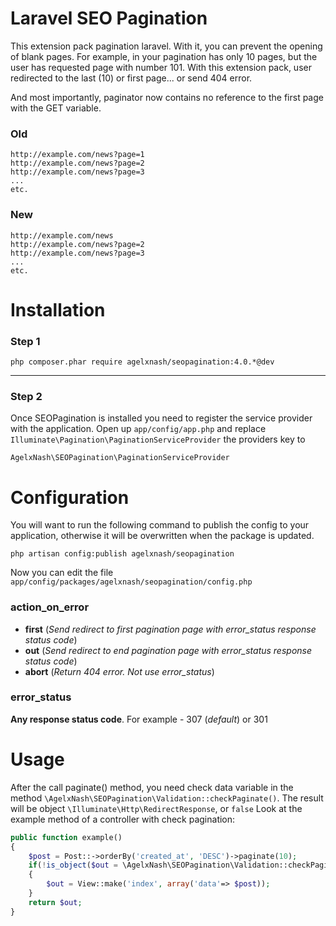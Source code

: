 Laravel SEO Pagination
====================
This extension pack pagination laravel. With it, you can prevent the opening of blank pages.
For example, in your pagination has only 10 pages, but the user has requested page with number 101. With this extension pack, user redirected to the last (10) or first page... or send 404 error.

And most importantly, paginator now contains no reference to the first page with the GET variable.
### Old
```
http://example.com/news?page=1
http://example.com/news?page=2
http://example.com/news?page=3
...
etc.
```
### New
```
http://example.com/news
http://example.com/news?page=2
http://example.com/news?page=3
...
etc.
```

Installation
============
### Step 1
```shell
php composer.phar require agelxnash/seopagination:4.0.*@dev
```
-------------

### Step 2
Once SEOPagination is installed you need to register the service provider with the application. Open up `app/config/app.php` and replace `Illuminate\Pagination\PaginationServiceProvider` the providers key to 
```
AgelxNash\SEOPagination\PaginationServiceProvider
```


Configuration
=============
You will want to run the following command to publish the config to your application, otherwise it will be overwritten when the package is updated.
```shell
php artisan config:publish agelxnash/seopagination
```

Now you can edit the file `app/config/packages/agelxnash/seopagination/config.php`
### action_on_error
* **first** (*Send redirect to first pagination page with error_status response status code*)
* **out** (*Send redirect to end pagination page with error_status response status code*)
* **abort** (*Return 404 error. Not use error_status*)

### error_status
**Any response status code**. For example - 307 (*default*) or 301

Usage
======
After the call paginate() method, you need check data variable in the method `\AgelxNash\SEOPagination\Validation::checkPaginate()`. The result will be object `\Illuminate\Http\RedirectResponse`, or `false`
Look at the example method of a controller with check pagination:
```php
public function example()
{
	$post = Post::->orderBy('created_at', 'DESC')->paginate(10);
	if(!is_object($out = \AgelxNash\SEOPagination\Validation::checkPaginate($post)))
	{
		$out = View::make('index', array('data'=> $post));
	}
	return $out;
}
```